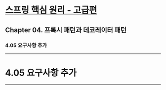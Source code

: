 # <a href = "../README.md" target="_blank">스프링 핵심 원리 - 고급편</a>
## Chapter 04. 프록시 패턴과 데코레이터 패턴
### 4.05 요구사항 추가


---

# 4.05 요구사항 추가

---
